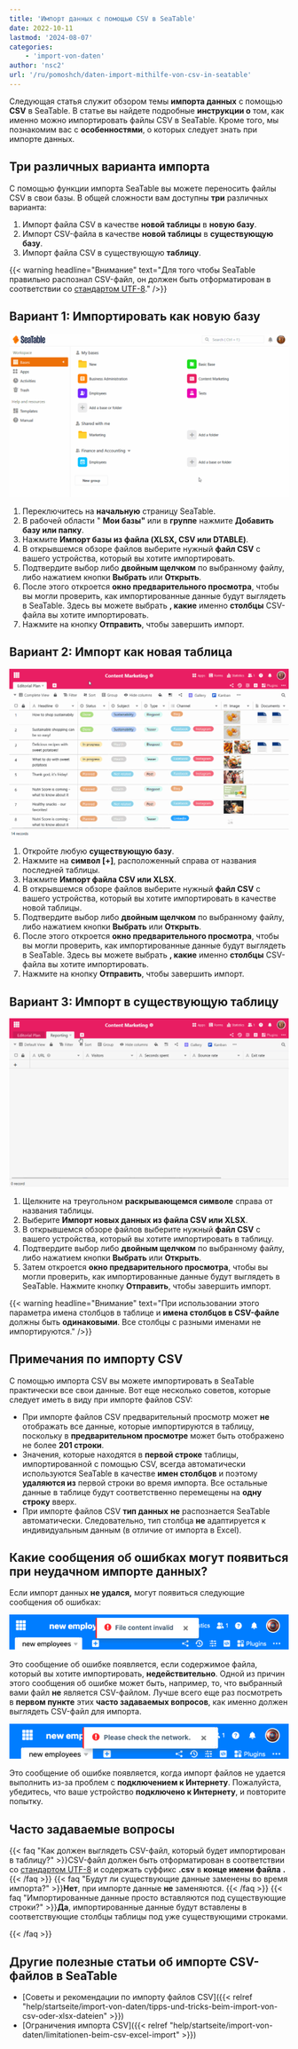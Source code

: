```yaml
---
title: 'Импорт данных с помощью CSV в SeaTable'
date: 2022-10-11
lastmod: '2024-08-07'
categories:
    - 'import-von-daten'
author: 'nsc2'
url: '/ru/pomoshch/daten-import-mithilfe-von-csv-in-seatable'
---
```


Следующая статья служит обзором темы **импорта данных** с помощью **CSV** в SeaTable. В статье вы найдете подробные **инструкции о** том, как именно можно импортировать файлы CSV в SeaTable. Кроме того, мы познакомим вас с **особенностями**, о которых следует знать при импорте данных.

## Три различных варианта импорта

С помощью функции импорта SeaTable вы можете переносить файлы CSV в свои базы. В общей сложности вам доступны **три** различных варианта:

1. Импорт файла CSV в качестве **новой таблицы** в **новую базу**.
2. Импорт CSV-файла в качестве **новой таблицы** в **существующую базу**.
3. Импорт файла CSV в существующую **таблицу**.

{{< warning  headline="Внимание"  text="Для того чтобы SeaTable правильно распознал CSV-файл, он должен быть отформатирован в соответствии со [стандартом UTF-8](https://de.wikipedia.org/wiki/UTF-8)." />}}

## Вариант 1: Импортировать как новую базу

![Импорт файла CSV в качестве новой базы](images/Import-einer-CSV-Datei-als-neue-Base.gif)

1. Переключитесь на **начальную** страницу SeaTable.
2. В рабочей области " **Мои базы"** или в **группе** нажмите **Добавить базу или папку**.
3. Нажмите **Импорт базы из файла (XLSX, CSV или DTABLE)**.
4. В открывшемся обзоре файлов выберите нужный **файл CSV** с вашего устройства, который вы хотите импортировать.
5. Подтвердите выбор либо **двойным щелчком** по выбранному файлу, либо нажатием кнопки **Выбрать** или **Открыть**.
6. После этого откроется **окно предварительного просмотра**, чтобы вы могли проверить, как импортированные данные будут выглядеть в SeaTable. Здесь вы можете выбрать **, какие** именно **столбцы** CSV-файла вы хотите импортировать.
7. Нажмите на кнопку **Отправить**, чтобы завершить импорт.

## Вариант 2: Импорт как новая таблица

![Импорт файла CSV в качестве новой таблицы](images/Import-einer-CSV-Datei-als-neue-Tabelle.gif)

1. Откройте любую **существующую базу**.
2. Нажмите на **символ \[+\]**, расположенный справа от названия последней таблицы.
3. Нажмите **Импорт файла CSV или XLSX**.
4. В открывшемся обзоре файлов выберите нужный **файл CSV** с вашего устройства, который вы хотите импортировать в качестве новой таблицы.
5. Подтвердите выбор либо **двойным щелчком** по выбранному файлу, либо нажатием кнопки **Выбрать** или **Открыть**.
6. После этого откроется **окно предварительного просмотра**, чтобы вы могли проверить, как импортированные данные будут выглядеть в SeaTable. Здесь вы можете выбрать **, какие** именно **столбцы** CSV-файла вы хотите импортировать.
7. Нажмите на кнопку **Отправить**, чтобы завершить импорт.

## Вариант 3: Импорт в существующую таблицу

![Импорт файла CSV в существующую таблицу](images/Import-einer-CSV-Datei-in-eine-bestehende-Tabelle.gif)

1. Щелкните на треугольном **раскрывающемся символе** справа от названия таблицы.
2. Выберите **Импорт новых данных из файла CSV или XLSX**.
3. В открывшемся обзоре файлов выберите нужный **файл CSV** с вашего устройства, который вы хотите импортировать в таблицу.
4. Подтвердите выбор либо **двойным щелчком** по выбранному файлу, либо нажатием кнопки **Выбрать** или **Открыть**.
5. Затем откроется **окно предварительного просмотра**, чтобы вы могли проверить, как импортированные данные будут выглядеть в SeaTable. Нажмите кнопку **Отправить**, чтобы завершить импорт.

{{< warning  headline="Внимание"  text="При использовании этого параметра имена столбцов в таблице и **имена столбцов в CSV-файле** должны быть **одинаковыми**. Все столбцы с разными именами не импортируются." />}}

## Примечания по импорту CSV

С помощью импорта CSV вы можете импортировать в SeaTable практически все свои данные. Вот еще несколько советов, которые следует иметь в виду при импорте файлов CSV:

- При импорте файлов CSV предварительный просмотр может **не** отображать все данные, которые импортируются в таблицу, поскольку в **предварительном просмотре** может быть отображено не более **201 строки**.
- Значения, которые находятся в **первой строке** таблицы, импортированной с помощью CSV, всегда автоматически используются SeaTable в качестве **имен столбцов** и поэтому **удаляются из** первой строки во время импорта. Все остальные данные в таблице будут соответственно перемещены на **одну строку** вверх.
- При импорте файлов CSV **тип данных** **не** распознается SeaTable автоматически. Следовательно, тип столбца **не** адаптируется к индивидуальным данным (в отличие от импорта в Excel).

## Какие сообщения об ошибках могут появиться при неудачном импорте данных?

Если импорт данных **не удался,** могут появиться следующие сообщения об ошибках:

![Содержимое файла недействительно](images/Bildschirmfoto-2022-10-28-um-11.39.36.png)

Это сообщение об ошибке появляется, если содержимое файла, который вы хотите импортировать, **недействительно**. Одной из причин этого сообщения об ошибке может быть, например, то, что выбранный вами файл **не** является CSV-файлом. Лучше всего еще раз посмотреть в **первом пункте** этих **часто задаваемых вопросов**, как именно должен выглядеть CSV-файл для импорта.

![проверить сеть](images/Bildschirmfoto-2022-10-28-um-11.44.06.png)

Это сообщение об ошибке появляется, когда импорт файлов не удается выполнить из-за проблем с **подключением к Интернету**. Пожалуйста, убедитесь, что ваше устройство **подключено к Интернету**, и повторите попытку.

## Часто задаваемые вопросы

{{< faq "Как должен выглядеть CSV-файл, который будет импортирован в таблицу?" >}}CSV-файл должен быть отформатирован в соответствии со [стандартом UTF-8](https://de.wikipedia.org/wiki/UTF-8) и содержать суффикс **.csv** в **конце имени файла** **.**
{{< /faq >}}
{{< faq "Будут ли существующие данные заменены во время импорта?" >}}**Нет**, при импорте данные **не** заменяются.
{{< /faq >}}
{{< faq "Импортированные данные просто вставляются под существующие строки?" >}}**Да**, импортированные данные будут вставлены в соответствующие столбцы таблицы под уже существующими строками.

{{< /faq >}}

## Другие полезные статьи об импорте CSV-файлов в SeaTable

- [Советы и рекомендации по импорту файлов CSV]({{< relref "help/startseite/import-von-daten/tipps-und-tricks-beim-import-von-csv-oder-xlsx-dateien" >}})
- [Ограничения импорта CSV]({{< relref "help/startseite/import-von-daten/limitationen-beim-csv-excel-import" >}})
